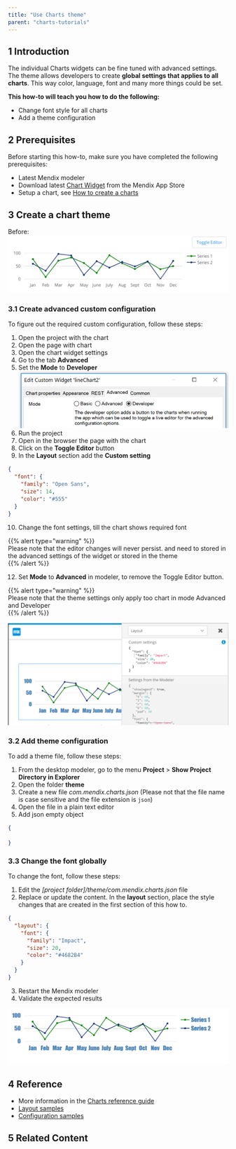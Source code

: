```yaml
---
title: "Use Charts theme"
parent: "charts-tutorials"
---
```


## 1 Introduction

The individual Charts widgets can be fine tuned with advanced settings. The theme allows developers to create **global settings that applies to all charts**. This way color, language, font and many more things could be set.

**This how-to will teach you how to do the following:**

* Change font style for all charts
* Add a theme configuration

## 2 Prerequisites

Before starting this how-to, make sure you have completed the following prerequisites:

* Latest Mendix modeler
* Download latest [Chart Widget](https://appstore.home.mendix.com/link/app/105695/) from the Mendix App Store
* Setup a chart, see [How to create a charts](chart-basic-create)

## 3 Create a chart theme

Before:
![chart](attachments/charts/charts-toggle-editor.png)

### 3.1 Create advanced custom configuration
To figure out the required custom configuration, follow these steps:

1. Open the project with the chart
1. Open the page with chart
1. Open the chart widget settings
1. Go to the tab **Advanced**
1. Set the **Mode** to **Developer**
![chart widget properties](attachments/charts/charts-widget-properties-advanced.png)
1. Run the project
1. Open in the browser the page with the chart
1. Click on the **Toggle Editor** button
1. In the **Layout** section add the **Custom setting**  
```json
{
  "font": {
    "family": "Open Sans",
    "size": 14,
    "color": "#555"
  }
}
```

10. Change the font settings, till the chart shows required font

{{% alert type="warning" %}}  
Please note that the editor changes will never persist. and need to stored in the advanced settings of the widget or stored in the theme  
{{% /alert %}}

12. Set **Mode** to **Advanced** in modeler, to remove the Toggle Editor button.

{{% alert type="warning" %}}  
Please note that the theme settings only apply too chart in mode Advanced and Developer  
{{% /alert %}}

![chart editor](attachments/charts/charts-toggle-editor-open.png)

### 3.2 Add theme configuration
To add a theme file, follow these steps:

1. From the desktop modeler, go to the menu **Project** > **Show Project Directory in Explorer**
1. Open the folder **theme**
1. Create a new file *com.mendix.charts.json* (Please not that the file name is case sensitive and the file extension is `json`)
1. Open the file in a plain text editor
1. Add json empty object  
```json
{

}
```

### 3.3 Change the font globally
To change the font, follow these steps:

1. Edit the *[project folder]/theme/com.mendix.charts.json* file
1. Replace or update the content. In the **layout** section, place the style changes that are created in the first section of this how to.  
```json
{
  "layout": {
    "font": {
      "family": "Impact",
      "size": 20,
      "color": "#4682B4"
    }
  }
}
```

3. Restart the Mendix modeler
1. Validate the expected results

![chart updated](attachments/charts/charts-toggle-editor-changed.png)

## 4 Reference

* More information in the [Charts reference guide](../../refguide/charts-widgets.md)
* [Layout samples](../../refguide/charts-advanced-cheat-sheet.md##-Layout-all-charts)
* [Configuration samples](../../refguide/charts-advanced-cheat-sheet.md###-configurations-options-all-charts) 

## 5 Related Content
